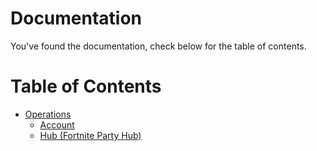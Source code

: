 # Documentation
You've found the documentation, check below for the table of contents.

# Table of Contents
- [Operations](https://github.com/Tectors/EpicGraphql/tree/main/docs/operations)
  - [Account](https://github.com/Tectors/EpicGraphql/tree/main/docs/operations/account)
  - [Hub (Fortnite Party Hub)](https://github.com/Tectors/EpicGraphql/tree/main/docs/operations/hub)
